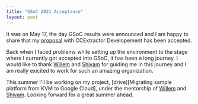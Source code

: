 ```yaml
---
title: "GSoC 2021 Acceptance"
layout: post
---
```


It was on May 17, the day GSoC results were announced and I am happy to share that my [proposal][proposal] with CCExtractor Developement has been accepted.

Back when I faced problems while setting up the environment to the stage where I currently got accepted into GSoC, it has been a long journey. I would like to thank [Willem][Willem] and [Shivam][Shivam] for guiding me in this journey and I am really exicited to work for such an amazing organization.

This summer I'll be working on my project, [drive][Migrating sample platform from KVM to Google Cloud], under the mentorship of [Willem][Willem] and [Shivam][Shivam]. Looking forward for a great summer ahead.



[jekyll-docs]: http://jekyllrb.com/docs/home
[proposal]: https://summerofcode.withgoogle.com/projects/#4777075610746880
[Willem]: https://github.com/canihavesomecoffee
[Shivam]: https://github.com/canihavesomecoffee
[drive]: https://drive.google.com/file/d/1fLRCzR_v6CBweDH6GSe45DOpmNlhx4VC/view?usp=sharing
[jekyll-gh]:   https://github.com/jekyll/jekyll
[jekyll-talk]: https://talk.jekyllrb.com/
